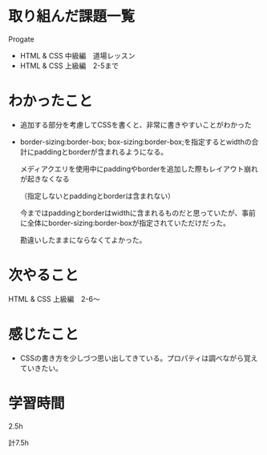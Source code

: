 # 取り組んだ課題一覧
Progate
* HTML & CSS 中級編　道場レッスン
* HTML & CSS 上級編　2-5まで
# わかったこと
* 追加する部分を考慮してCSSを書くと、非常に書きやすいことがわかった
* border-sizing:border-box;
  box-sizing:border-box;を指定するとwidthの合計にpaddingとborderが含まれるようになる。

  メディアクエリを使用中にpaddingやborderを追加した際もレイアウト崩れが起きなくなる

  （指定しないとpaddingとborderは含まれない）

  今まではpaddingとborderはwidthに含まれるものだと思っていたが、事前に全体にborder-sizing:border-boxが指定されていただけだった。
  
  勘違いしたままにならなくてよかった。
# 次やること
HTML & CSS 上級編　2-6～
# 感じたこと
* CSSの書き方を少しづつ思い出してきている。プロパティは調べながら覚えていきたい。
# 学習時間
2.5h

計7.5h
